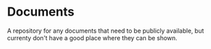 # Documents

A repository for any documents that need to be publicly available, but currenty don't have a good place where they can be shown.
